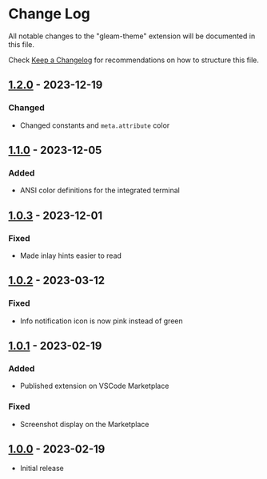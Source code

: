 # Change Log

All notable changes to the "gleam-theme" extension will be documented in this file.

Check [Keep a Changelog](http://keepachangelog.com/) for recommendations on how to structure this file.

## [1.2.0] - 2023-12-19

### Changed
- Changed constants and `meta.attribute` color


## [1.1.0] - 2023-12-05

### Added
- ANSI color definitions for the integrated terminal


## [1.0.3] - 2023-12-01

### Fixed
- Made inlay hints easier to read


## [1.0.2] - 2023-03-12

### Fixed
- Info notification icon is now pink instead of green


## [1.0.1] - 2023-02-19

### Added
- Published extension on VSCode Marketplace

### Fixed
- Screenshot display on the Marketplace


## [1.0.0] - 2023-02-19

- Initial release

[1.0.0]: https://github.com/trag1c/gleam-theme/releases/tag/1.0.0
[1.0.1]: https://github.com/trag1c/gleam-theme/compare/1.0.0...1.0.1
[1.0.2]: https://github.com/trag1c/gleam-theme/compare/1.0.1...1.0.2
[1.0.3]: https://github.com/trag1c/gleam-theme/compare/1.0.2...1.0.3
[1.1.0]: https://github.com/trag1c/gleam-theme/compare/1.0.3...1.1.0
[1.2.0]: https://github.com/trag1c/gleam-theme/compare/1.1.0...1.2.0